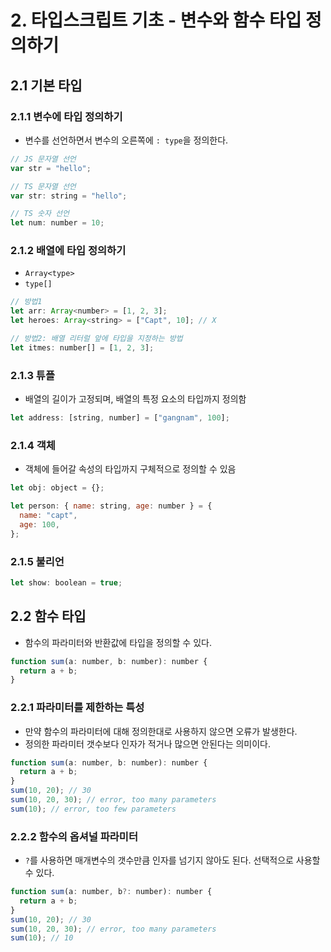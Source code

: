 # 2. 타입스크립트 기초 - 변수와 함수 타입 정의하기

## 2.1 기본 타입

### 2.1.1 변수에 타입 정의하기

- 변수를 선언하면서 변수의 오른쪽에 `: type`을 정의한다.

```javascript
// JS 문자열 선언
var str = "hello";

// TS 문자열 선언
var str: string = "hello";

// TS 숫자 선언
let num: number = 10;
```

### 2.1.2 배열에 타입 정의하기

- `Array<type>`
- `type[]`

```javascript
// 방법1
let arr: Array<number> = [1, 2, 3];
let heroes: Array<string> = ["Capt", 10]; // X

// 방법2: 배열 리터럴 앞에 타입을 지정하는 방법
let itmes: number[] = [1, 2, 3];
```

### 2.1.3 튜플

- 배열의 길이가 고정되며, 배열의 특정 요소의 타입까지 정의함

```javascript
let address: [string, number] = ["gangnam", 100];
```

### 2.1.4 객체

- 객체에 들어갈 속성의 타입까지 구체적으로 정의할 수 있음

```javascript
let obj: object = {};

let person: { name: string, age: number } = {
  name: "capt",
  age: 100,
};
```

### 2.1.5 불리언

```javascript
let show: boolean = true;
```

## 2.2 함수 타입

- 함수의 파라미터와 반환값에 타입을 정의할 수 있다.

```javascript
function sum(a: number, b: number): number {
  return a + b;
}
```

### 2.2.1 파라미터를 제한하는 특성

- 만약 함수의 파라미터에 대해 정의한대로 사용하지 않으면 오류가 발생한다.
- 정의한 파라미터 갯수보다 인자가 적거나 많으면 안된다는 의미이다.

```javascript
function sum(a: number, b: number): number {
  return a + b;
}
sum(10, 20); // 30
sum(10, 20, 30); // error, too many parameters
sum(10); // error, too few parameters
```

### 2.2.2 함수의 옵셔널 파라미터

- `?`를 사용하면 매개변수의 갯수만큼 인자를 넘기지 않아도 된다. 선택적으로 사용할 수 있다.

```javascript
function sum(a: number, b?: number): number {
  return a + b;
}
sum(10, 20); // 30
sum(10, 20, 30); // error, too many parameters
sum(10); // 10
```
